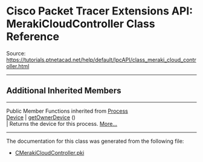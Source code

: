# Cisco Packet Tracer Extensions API: MerakiCloudController Class Reference

Source: https://tutorials.ptnetacad.net/help/default/IpcAPI/class_meraki_cloud_controller.html

---

##  Additional Inherited Members  
  
---  
Public Member Functions inherited from [Process](class_process.html)  
[Device](class_device.html) | [getOwnerDevice](class_process.html#a9cc34f553b0325e0f4074301fd36b77b) ()  
| Returns the device for this process. [More...](class_process.html#a9cc34f553b0325e0f4074301fd36b77b)  
  
  
* * *

The documentation for this class was generated from the following file:

  * [CMerakiCloudController.pki](_c_meraki_cloud_controller_8pki.html)


